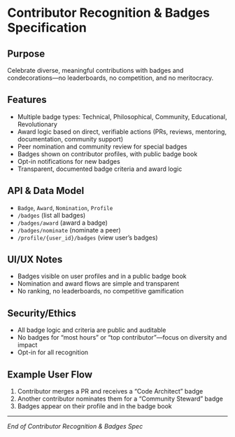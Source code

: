 # Contributor Recognition & Badges Specification

## Purpose
Celebrate diverse, meaningful contributions with badges and condecorations—no leaderboards, no competition, and no meritocracy.

## Features
* Multiple badge types: Technical, Philosophical, Community, Educational, Revolutionary
* Award logic based on direct, verifiable actions (PRs, reviews, mentoring, documentation, community support)
* Peer nomination and community review for special badges
* Badges shown on contributor profiles, with public badge book
* Opt-in notifications for new badges
* Transparent, documented badge criteria and award logic

## API & Data Model
* `Badge`, `Award`, `Nomination`, `Profile`
* `/badges` (list all badges)
* `/badges/award` (award a badge)
* `/badges/nominate` (nominate a peer)
* `/profile/{user_id}/badges` (view user’s badges)

## UI/UX Notes
* Badges visible on user profiles and in a public badge book
* Nomination and award flows are simple and transparent
* No ranking, no leaderboards, no competitive gamification

## Security/Ethics
* All badge logic and criteria are public and auditable
* No badges for “most hours” or “top contributor”—focus on diversity and impact
* Opt-in for all recognition

## Example User Flow
1. Contributor merges a PR and receives a “Code Architect” badge
2. Another contributor nominates them for a “Community Steward” badge
3. Badges appear on their profile and in the badge book

---
*End of Contributor Recognition & Badges Spec*